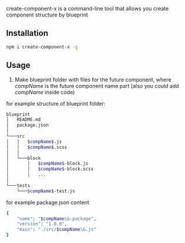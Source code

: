 create-component-x is a command-line tool that allows you create component structure by blueprint

Installation
--------------

```sh
npm i create-component-x -g
```

Usage
--------------

1. Make blueprint folder with files for the future component, where $compName$ is the future component name part (also you could add $compName$ inside code)

for example structure of blueprint folder:

```sh
blueprint
│   README.md
│   package.json
│
└───src
│   │   $compName$.js
│   │   $compName$.scss
│   │
│   └───block
│       │   $compName$-block.js
│       │   $compName$-block.scss
│       │   ...
│
└───tests
    └───$compName$-test.js

```

for example package.json content

```sh
{
    "name": "$compName\&-package",
    "version": "1.0.0",
    "main": "./src/$compName\&.js"
}
```
